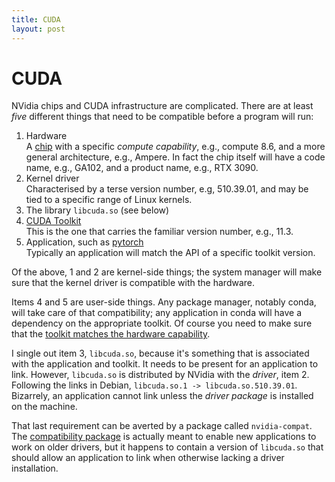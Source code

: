 ```yaml
---
title: CUDA
layout: post
---
```


# CUDA

NVidia chips and CUDA infrastructure are complicated.  There are at least *five* different things that need to be compatible before a program will run:
1. Hardware  
A [chip](https://en.wikipedia.org/wiki/List_of_Nvidia_graphics_processing_units) with a specific *compute capability*, e.g., compute 8.6, and a more general architecture, e.g., Ampere.  In fact the chip itself will have a code name, e.g., GA102, and a product name, e.g., RTX 3090.
2. Kernel driver  
Characterised by a terse version number, e.g, 510.39.01, and may be tied to a specific range of Linux kernels.
3. The library `libcuda.so` (see below)
4. [CUDA Toolkit](https://docs.nvidia.com/cuda/)  
This is the one that carries the familiar version number, e.g., 11.3.
5. Application, such as [pytorch](https://pytorch.org/)  
Typically an application will match the API of a specific toolkit version.

Of the above, 1 and 2 are kernel-side things; the system manager will make sure that the kernel driver is compatible with the hardware.

Items 4 and 5 are user-side things.  Any package manager, notably conda, will take care of that compatibility; any application in conda will have a dependency on the appropriate toolkit.  Of course you need to make sure that the [toolkit matches the hardware capability](https://docs.google.com/spreadsheets/d/1GabzFueP8A_qkMQqezB4ct6p6kJpU7bud1s3uAJdXVs/edit#gid=0).

I single out item 3, `libcuda.so`, because it's something that is associated with the application and toolkit.  It needs to be present for an application to link.  However, `libcuda.so` is distributed by NVidia with the *driver*, item 2.  Following the links in Debian, `libcuda.so.1 -> libcuda.so.510.39.01`.  Bizarrely, an application cannot link unless the *driver package* is installed on the machine.

That last requirement can be averted by a package called `nvidia-compat`.  The [compatibility package](https://docs.nvidia.com/deploy/cuda-compatibility/index.html#forward-compatibility-title) is actually meant to enable new applications to work on older drivers, but it happens to contain a version of `libcuda.so` that should allow an application to link when otherwise lacking a driver installation.
